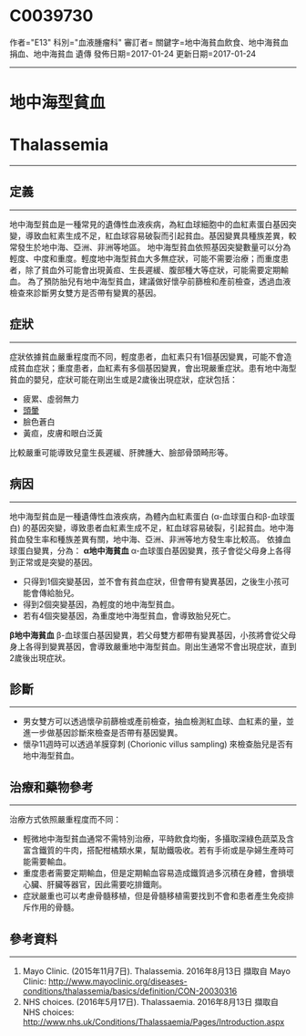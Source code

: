 # C0039730
作者="E13"
科別="血液腫瘤科"
審訂者=
關鍵字=地中海貧血飲食、地中海貧血 捐血、地中海貧血 遺傳
發佈日期=2017-01-24
更新日期=2017-01-24

----------
# 地中海型貧血
# Thalassemia
----------
## 定義
----------

地中海型貧血是一種常見的遺傳性血液疾病，為紅血球細胞中的血紅素蛋白基因突變，導致血紅素生成不足，紅血球容易破裂而引起貧血。基因變異具種族差異，較常發生於地中海、亞洲、非洲等地區。
地中海型貧血依照基因突變數量可以分為輕度、中度和重度。輕度地中海型貧血大多無症狀，可能不需要治療；而重度患者，除了貧血外可能會出現黃疸、生長遲緩、腹部種大等症狀，可能需要定期輸血。
為了預防胎兒有地中海型貧血，建議做好懷孕前篩檢和產前檢查，透過血液檢查來診斷男女雙方是否帶有變異的基因。

## 症狀
----------

症狀依據貧血嚴重程度而不同，輕度患者，血紅素只有1個基因變異，可能不會造成貧血症狀；重度患者，血紅素有多個基因變異，會出現嚴重症狀。患有地中海型貧血的嬰兒，症狀可能在剛出生或是2歲後出現症狀，症狀包括：

- 疲累、虛弱無力
- [頭暈](C0012833)
- 臉色蒼白
- 黃疸，皮膚和眼白泛黃

比較嚴重可能導致兒童生長遲緩、肝脾腫大、臉部骨頭畸形等。

## 病因
----------

地中海型貧血是一種遺傳性血液疾病，為體內血紅素蛋白 (α-血球蛋白和β-血球蛋白) 的基因突變，導致患者血紅素生成不足，紅血球容易破裂，引起貧血。地中海貧血發生率和種族差異有關，地中海、亞洲、非洲等地方發生率比較高。
依據血球蛋白變異，分為：
**α地中海貧血**
α-血球蛋白基因變異，孩子會從父母身上各得到正常或是突變的基因。

- 只得到1個突變基因，並不會有貧血症狀，但會帶有變異基因，之後生小孩可能會傳給胎兒。
- 得到2個突變基因，為輕度的地中海型貧血。
- 若有4個突變基因，為重度地中海型貧血，會導致胎兒死亡。

**β地中海貧血**
β-血球蛋白基因變異，若父母雙方都帶有變異基因，小孩將會從父母身上各得到變異基因，會導致嚴重地中海型貧血。剛出生通常不會出現症狀，直到2歲後出現症狀。

## 診斷
----------
- 男女雙方可以透過懷孕前篩檢或產前檢查，抽血檢測紅血球、血紅素的量，並進一步做基因診斷來檢查是否帶有基因變異。
- 懷孕11週時可以透過羊膜穿刺 (Chorionic villus sampling) 來檢查胎兒是否有地中海型貧血。
## 治療和藥物參考
----------

治療方式依照嚴重程度而不同：

- 輕微地中海型貧血通常不需特別治療，平時飲食均衡，多攝取深綠色蔬菜及含富含鐵質的牛肉，搭配柑橘類水果，幫助鐵吸收。若有手術或是孕婦生產時可能需要輸血。
- 重度患者需要定期輸血，但是定期輸血容易造成鐵質過多沉積在身體，會損壞心臟、肝臟等器官，因此需要吃排鐵劑。
- 症狀嚴重也可以考慮骨髓移植，但是骨髓移植需要找到不會和患者產生免疫排斥作用的骨髓。
## 參考資料
----------
1. Mayo Clinic. (2015年11月7日). Thalassemia. 2016年8月13日 擷取自 Mayo Clinic: 
  http://www.mayoclinic.org/diseases-conditions/thalassemia/basics/definition/CON-20030316
2. NHS choices. (2016年5月17日). Thalassaemia. 2016年8月13日 擷取自 NHS choices: 
  http://www.nhs.uk/Conditions/Thalassaemia/Pages/Introduction.aspx

